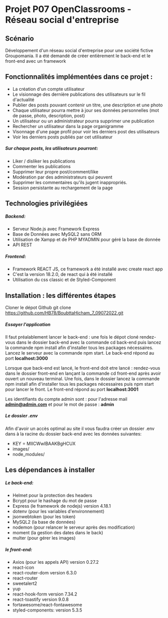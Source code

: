 # Projet P07 OpenClassrooms  - Réseau social d'entreprise

## Scénario

Développement d'un réseau social d'entreprise pour une société fictive Groupomania.
Il a été demandé de créer entièrement le back-end et le front-end avec un framework

## Fonctionnalités implémentées dans ce projet :

* La création d'un compte utilisateur 
* Le visionnage des dernière publications des utilisateurs sur le fil d'actualité
* Publier des posts pouvant contenir un titre, une description et une photo
* Chaque utilisateur pourra mettre à jour ses données personnelles (mot de passe, photo, description, post)
* Un utilisateur ou un administrateur pourra supprimer une publication
* Rechercher un utilisateur dans la page organigramme 
* Visonnage d'une page profil pour voir les derniers post des utilisateurs
* Voir les derniers posts publiés par cet utilisateur

##### Sur chaque posts, les utilisateurs pourront:

* Liker / disliker les publications
* Commenter les publications
* Supprimer leur propre post/comment/like
* Modération par des administrateurs qui peuvent
* Supprimer les commentaires qu'ils jugent inappropriés.
* Session persistante au rechargement de la page

## Technologies privilégiées

##### Backend:
* Serveur Node.js avec Framework Express
* Base de Données avec MySQL2 sans ORM
* Utilisation de Xampp et de PHP MYADMIN pour géré la base de donnée
* API REST

##### Frontend:
* Framework REACT JS, ce framework a été installé avec create react app
* C'est la version 18.2.0, de react qui à été installé
* Utilisation du css classic et de Styled-Component

## Installation : les différentes étapes

Cloner le dépot Github
git clone https://github.com/HB78/BoubttaHicham_7_09072022.git

##### Essayer l'application

Il faut préalablement lancer le back-end : une fois le dépot cloné rendez-vous dans le dossier back-end avec la commande cd back-end puis lancez la commande npm install afin d'installer tous les packages nécessaires. Lancez le serveur avec la commande npm start. Le back-end répond au port **localhost:3000**

Lorsque que back-end est lancé, le front-end doit etre lancé : rendez-vous dans le dossier front-end en lançant la commande cd front-end après avoir ouvert un nouveau terminal. Une fois, dans le dossier lancez la commande npm install afin d'installer tous les packages nécessaires puis npm start pour lancer le front. Le front-end répond au port **localhost:3001**

Les identifiants du compte admin sont : pour l'adresse mail **admin@admin.com** et pour le mot de passe : **admin**

##### Le dossier .env

Afin d'avoir un accès optimal au site il vous faudra créer un dossier .env dans à la racine du dossier back-end avec les données suivantes:
* KEY = MIICWwIBAAKBgHCUX
* images/
* node_modules/

## Les dépendances à installer 

##### Le back-end:
* Helmet pour la protection des headers
* Bcrypt pour le hashage du mot de passe
* Express (le framework de nodejs) version 4.18.1
* dotenv (pour les variables d'environnement)
* jsonwebtoken (pour les token)
* MySQL2 (la base de données)
* nodemon (pour relancer le serveur après des modification)
* moment (la gestion des dates dans le back)
* multer (pour gérer les images)

##### le front-end: 
* Axios (pour les appels API) version 0.27.2
* react-icon
* react-router-dom version 6.3.0
* react-router
* sweetalert2
* yup
* react-hook-form version 7.34.2
* react-toastify version 9.0.8
* fortawesome/react-fontawesome
* styled-components: version 5.3.5